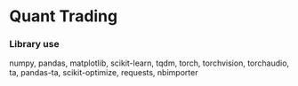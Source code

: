 # Quant Trading
### Library use
numpy, pandas, matplotlib, scikit-learn, tqdm, torch, torchvision, torchaudio, ta, pandas-ta, scikit-optimize, requests, nbimporter
